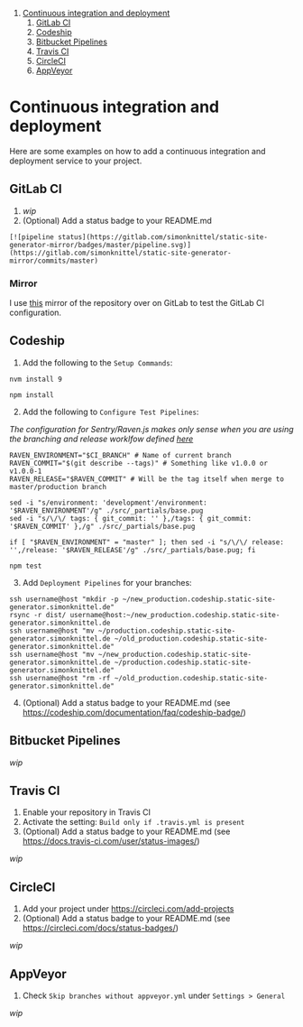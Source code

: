 1. [Continuous integration and deployment](#continuous-integration-and-deployment)
    1. [GitLab CI](#gitlab-ci)
    2. [Codeship](#codeship)
    3. [Bitbucket Pipelines](#bitbucket-pipelines)
    4. [Travis CI](#travis-ci)
    5. [CircleCI](#circleci)
    6. [AppVeyor](#appveyor)


# Continuous integration and deployment
Here are some examples on how to add a continuous integration and deployment service to your project.


## GitLab CI
1. _wip_
2. (Optional) Add a status badge to your README.md
```
[![pipeline status](https://gitlab.com/simonknittel/static-site-generator-mirror/badges/master/pipeline.svg)](https://gitlab.com/simonknittel/static-site-generator-mirror/commits/master)
```

### Mirror
I use [this](https://gitlab.com/simonknittel/static-site-generator-mirror) mirror of the repository over on GitLab to test the GitLab CI configuration.


## Codeship
1. Add the following to the `Setup Commands`:

```shell
nvm install 9

npm install
```

2. Add the following to `Configure Test Pipelines`:

_The configuration for Sentry/Raven.js makes only sense when you are using the branching and release worklfow defined [here](./branching-and-release-workflow.md)_

```shell
RAVEN_ENVIRONMENT="$CI_BRANCH" # Name of current branch
RAVEN_COMMIT="$(git describe --tags)" # Something like v1.0.0 or v1.0.0-1
RAVEN_RELEASE="$RAVEN_COMMIT" # Will be the tag itself when merge to master/production branch

sed -i "s/environment: 'development'/environment: '$RAVEN_ENVIRONMENT'/g" ./src/_partials/base.pug
sed -i "s/\/\/ tags: { git_commit: '' },/tags: { git_commit: '$RAVEN_COMMIT' },/g" ./src/_partials/base.pug

if [ "$RAVEN_ENVIRONMENT" = "master" ]; then sed -i "s/\/\/ release: '',/release: '$RAVEN_RELEASE'/g" ./src/_partials/base.pug; fi

npm test
```

3. Add `Deployment Pipelines` for your branches:

```shell
ssh username@host "mkdir -p ~/new_production.codeship.static-site-generator.simonknittel.de"
rsync -r dist/ username@host:~/new_production.codeship.static-site-generator.simonknittel.de
ssh username@host "mv ~/production.codeship.static-site-generator.simonknittel.de ~/old_production.codeship.static-site-generator.simonknittel.de"
ssh username@host "mv ~/new_production.codeship.static-site-generator.simonknittel.de ~/production.codeship.static-site-generator.simonknittel.de"
ssh username@host "rm -rf ~/old_production.codeship.static-site-generator.simonknittel.de"
```

4. (Optional) Add a status badge to your README.md (see https://codeship.com/documentation/faq/codeship-badge/)


## Bitbucket Pipelines
_wip_


## Travis CI
1. Enable your repository in Travis CI
2. Activate the setting: `Build only if .travis.yml is present`
3. (Optional) Add a status badge to your README.md (see https://docs.travis-ci.com/user/status-images/)

_wip_


## CircleCI
1. Add your project under https://circleci.com/add-projects
2. (Optional) Add a status badge to your README.md (see https://circleci.com/docs/status-badges/)

_wip_


## AppVeyor
1. Check `Skip branches without appveyor.yml` under `Settings > General`

_wip_
